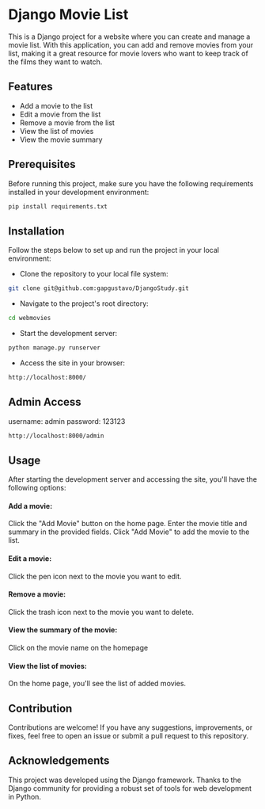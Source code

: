 # Django Movie List

This is a Django project for a website where you can create and manage a movie list. With this application, you can add and remove movies from your list, making it a great resource for movie lovers who want to keep track of the films they want to watch.

## Features
- Add a movie to the list
- Edit a movie from the list
- Remove a movie from the list
- View the list of movies
- View the movie summary

## Prerequisites

Before running this project, make sure you have the following requirements installed in your development environment:

```bash
pip install requirements.txt
```

## Installation
Follow the steps below to set up and run the project in your local environment:

- Clone the repository to your local file system:
```bash
git clone git@github.com:gapgustavo/DjangoStudy.git
```

- Navigate to the project's root directory:
```bash
cd webmovies
```

- Start the development server:
```bash
python manage.py runserver
```

- Access the site in your browser:
```bash
http://localhost:8000/
```

## Admin Access
username: admin
password: 123123

```bash
http://localhost:8000/admin
```
## Usage
After starting the development server and accessing the site, you'll have the following options:

#### Add a movie:

Click the "Add Movie" button on the home page.
Enter the movie title and summary in the provided fields.
Click "Add Movie" to add the movie to the list.

#### Edit a movie:

Click the pen icon next to the movie you want to edit.

#### Remove a movie:

Click the trash icon next to the movie you want to delete.

#### View the summary of the movie:

Click on the movie name on the homepage

#### View the list of movies:

On the home page, you'll see the list of added movies.

## Contribution
Contributions are welcome! If you have any suggestions, improvements, or fixes, feel free to open an issue or submit a pull request to this repository.

## Acknowledgements
This project was developed using the Django framework. Thanks to the Django community for providing a robust set of tools for web development in Python.